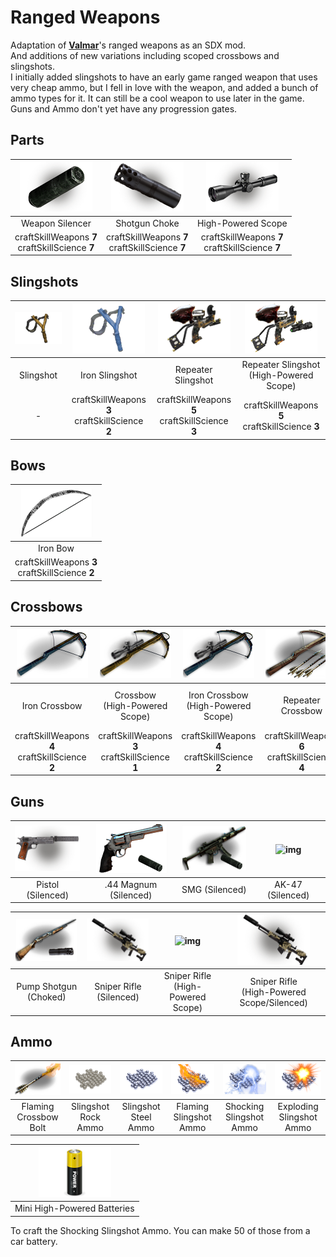 <!--Read this in github to have all the visuals and formatting: https://github.com/manux32/7dtdSdxMods/tree/master/Manux_RangedWeapons-->
# Ranged Weapons
Adaptation of [**Valmar**](https://7daystodie.com/forums/showthread.php?32219-Valmar-s-Mod-Collection)'s ranged weapons as an SDX mod.  
And additions of new variations including scoped crossbows and slingshots.  
I initially added slingshots to have an early game ranged weapon that uses very cheap ammo, but I fell in love with the weapon, and added a bunch of ammo types for it. It can still be a cool weapon to use later in the game.  
Guns and Ammo don't yet have any progression gates.

## Parts
| ![img](Icons/gunSilencer.png) | ![img](Icons/gunChoke.png) | ![img](Icons/gunScope.png)
|:---:|:---:|:---:|
| Weapon Silencer | Shotgun Choke | High-Powered Scope |
| craftSkillWeapons **7** <br/> craftSkillScience **7** | craftSkillWeapons **7** <br/> craftSkillScience **7** | craftSkillWeapons **7** <br/> craftSkillScience **7** |

## Slingshots
| ![img](Icons/slingshot.png) | ![img](Icons/ironSlingshot.png) | ![img](Icons/slingshotRepeater.png) | ![img](Icons/slingshotRepeaterHPScope.png) |
|:---:|:---:|:---:|:---:|
| Slingshot | Iron Slingshot | Repeater Slingshot | Repeater Slingshot <br/> (High-Powered Scope) |
| - | craftSkillWeapons **3** <br/> craftSkillScience **2** | craftSkillWeapons **5** <br/> craftSkillScience **3** | craftSkillWeapons **5** <br/> craftSkillScience **3** |

## Bows
| ![img](Icons/ironBow.png) |
|:---:|
| Iron Bow |
| craftSkillWeapons **3** <br/> craftSkillScience **2** |

## Crossbows
| ![img](Icons/ironCrossbow.png) | ![img](Icons/crossbowHPScope.png) | ![img](Icons/ironCrossbowHPScope.png) | ![img](Icons/crossbowRepeater.png) | ![img](Icons/crossbowRepeaterHPScope.png) |
|:---:|:---:|:---:|:---:|:---:|
| Iron Crossbow | Crossbow <br/> (High-Powered Scope) | Iron Crossbow <br/> (High-Powered Scope) | Repeater Crossbow | Repeater Crossbow <br/> (High-Powered Scope) |
| craftSkillWeapons **4** <br/> craftSkillScience **2** | craftSkillWeapons **3** <br/> craftSkillScience **1** | craftSkillWeapons **4** <br/> craftSkillScience **2** | craftSkillWeapons **6** <br/> craftSkillScience **4** | craftSkillWeapons **6** <br/> craftSkillScience **4** |

## Guns
| ![img](Icons/gunPistolSilenced.png) | ![img](Icons/gun44MagnumSilenced.png) | ![img](Icons/gunMP5Silenced.png) | ![img](https://manux32.github.io/7dtd_miscImages/Ak47.png) |
|:---:|:---:|:---:|:---:|
| Pistol (Silenced) | .44 Magnum (Silenced) | SMG (Silenced) | AK-47 (Silenced) |  

|![img](Icons/gunPumpShotgunChoked.png) | ![img](Icons/SilencedSniper.png) | ![img](https://manux32.github.io/7dtd_miscImages/sniperRifle.png) | ![img](Icons/SilencedSniper.png) |
|:---:|:---:|:---:|:---:|
| Pump Shotgun (Choked)| Sniper Rifle (Silenced) | Sniper Rifle <br/> (High-Powered Scope) | Sniper Rifle <br/> (High-Powered Scope/Silenced) |

## Ammo
| ![img](Icons/flamingCrossbowBolt.png) | ![img](Icons/slingshotRockAmmo.png) | ![img](Icons/slingshotSteelAmmo.png) | ![img](Icons/flamingSlingshotAmmo.png) | ![img](Icons/shockingSlingshotAmmo.png) | ![img](Icons/explodingSlingshotAmmo.png) |
|:---:|:---:|:---:|:---:|:---:|:---:|
| Flaming Crossbow Bolt | Slingshot Rock Ammo | Slingshot Steel Ammo | Flaming Slingshot Ammo | Shocking Slingshot Ammo | Exploding Slingshot Ammo |

| ![img](Icons/miniHPBattery.png) |
|:---:|
| Mini High-Powered Batteries |  

To craft the Shocking Slingshot Ammo. You can make 50 of those from a car battery.



